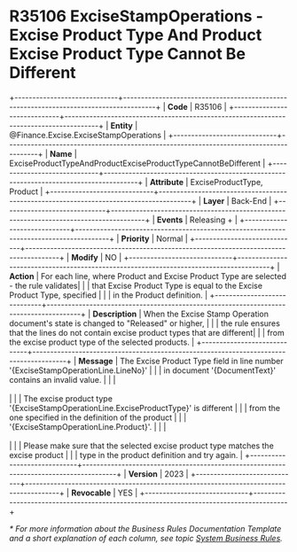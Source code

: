 ﻿---
erp.type: business-rule
erp.entity: Finance.Excise.ExciseStampOperations
---

# R35106 ExciseStampOperations - Excise Product Type And Product Excise Product Type Cannot Be Different
+-----------------------------+---------------------------------------------------------------------------------------+
| **Code**                    | R35106                                                                                |
+-----------------------------+---------------------------------------------------------------------------------------+
| **Entity**                  | @Finance.Excise.ExciseStampOperations                                                 |
+-----------------------------+---------------------------------------------------------------------------------------+
| **Name**                    | ExciseProductTypeAndProductExciseProductTypeCannotBeDifferent                         |
+-----------------------------+---------------------------------------------------------------------------------------+
| **Attribute**               | ExciseProductType, Product                                                            |
+-----------------------------+---------------------------------------------------------------------------------------+
| **Layer**                   | Back-End                                                                              |
+-----------------------------+---------------------------------------------------------------------------------------+
| **Events**                  | Releasing +                                                                           |
+-----------------------------+---------------------------------------------------------------------------------------+
| **Priority**                | Normal                                                                                |
+-----------------------------+---------------------------------------------------------------------------------------+
| **Modify**                  | NO                                                                                    |
+-----------------------------+---------------------------------------------------------------------------------------+
| **Action**                  | For each line, where Product and Excise Product Type are selected - the rule validates|
|                             | that Excise Product Type is equal to the Excise Product Type, specified               |
|                             | in the Product definition.                                                            |
+-----------------------------+---------------------------------------------------------------------------------------+
| **Description**             | When the Excise Stamp Operation document's state is changed to "Released" or higher,  |
|                             | the rule ensures that the lines do not contain excise product types that are different|
|                             | from the excise product type of the selected products.                                |
+-----------------------------+---------------------------------------------------------------------------------------+
| **Message**                 | The Excise Product Type field in line number '{ExciseStampOperationLine.LineNo}'      |
|                             | in document '{DocumentText}' contains an invalid value.                               |
|                             | <br><br>                                                                              |
|                             | The excise product type '{ExciseStampOperationLine.ExciseProductType}' is different   |
|                             | from the one specified in the definition of the product                               |
|                             | '{ExciseStampOperationLine.Product}'.                                                 |
|                             | <br><br>                                                                              |
|                             | Please make sure that the selected еxcise product type matches the excise product     |
|                             | type in the product definition and try again.                                         |
+-----------------------------+---------------------------------------------------------------------------------------+
| **Version**                 | 2023                                                                                  |
+-----------------------------+---------------------------------------------------------------------------------------+
| **Revocable**               | YES                                                                                   |
+-----------------------------+---------------------------------------------------------------------------------------+

*\* For more information about the Business Rules Documentation Template and a short explanation of each column, see
topic [System Business Rules](../templates/template-description-system-business-rules.md).*
